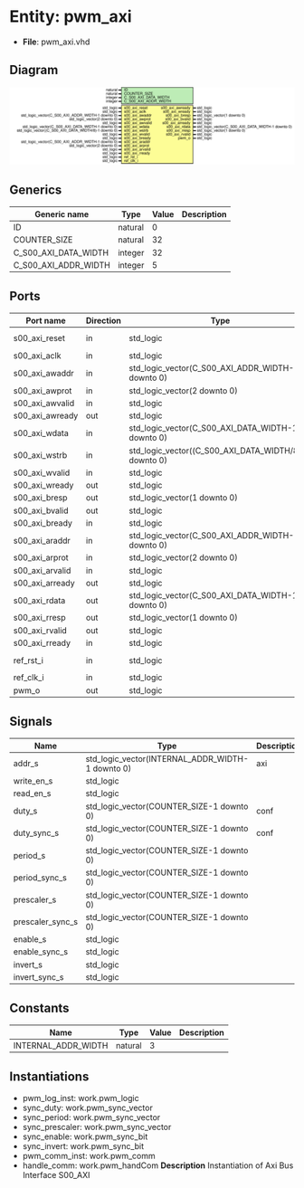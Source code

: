 # Entity: pwm_axi

- **File**: pwm_axi.vhd
## Diagram

![Diagram](pwm_axi.svg "Diagram")
## Generics

| Generic name         | Type    | Value | Description |
| -------------------- | ------- | ----- | ----------- |
| ID                   | natural | 0     |             |
| COUNTER_SIZE         | natural | 32    |             |
| C_S00_AXI_DATA_WIDTH | integer | 32    |             |
| C_S00_AXI_ADDR_WIDTH | integer | 5     |             |
## Ports

| Port name       | Direction | Type                                                  | Description   |
| --------------- | --------- | ----------------------------------------------------- | ------------- |
| s00_axi_reset   | in        | std_logic                                             | CANDR signals |
| s00_axi_aclk    | in        | std_logic                                             |               |
| s00_axi_awaddr  | in        | std_logic_vector(C_S00_AXI_ADDR_WIDTH-1 downto 0)     | AXI signals   |
| s00_axi_awprot  | in        | std_logic_vector(2 downto 0)                          |               |
| s00_axi_awvalid | in        | std_logic                                             |               |
| s00_axi_awready | out       | std_logic                                             |               |
| s00_axi_wdata   | in        | std_logic_vector(C_S00_AXI_DATA_WIDTH-1 downto 0)     |               |
| s00_axi_wstrb   | in        | std_logic_vector((C_S00_AXI_DATA_WIDTH/8)-1 downto 0) |               |
| s00_axi_wvalid  | in        | std_logic                                             |               |
| s00_axi_wready  | out       | std_logic                                             |               |
| s00_axi_bresp   | out       | std_logic_vector(1 downto 0)                          |               |
| s00_axi_bvalid  | out       | std_logic                                             |               |
| s00_axi_bready  | in        | std_logic                                             |               |
| s00_axi_araddr  | in        | std_logic_vector(C_S00_AXI_ADDR_WIDTH-1 downto 0)     |               |
| s00_axi_arprot  | in        | std_logic_vector(2 downto 0)                          |               |
| s00_axi_arvalid | in        | std_logic                                             |               |
| s00_axi_arready | out       | std_logic                                             |               |
| s00_axi_rdata   | out       | std_logic_vector(C_S00_AXI_DATA_WIDTH-1 downto 0)     |               |
| s00_axi_rresp   | out       | std_logic_vector(1 downto 0)                          |               |
| s00_axi_rvalid  | out       | std_logic                                             |               |
| s00_axi_rready  | in        | std_logic                                             |               |
| ref_rst_i       | in        | std_logic                                             | logic CANDR   |
| ref_clk_i       | in        | std_logic                                             |               |
| pwm_o           | out       | std_logic                                             | out signals   |
## Signals

| Name              | Type                                             | Description |
| ----------------- | ------------------------------------------------ | ----------- |
| addr_s            | std_logic_vector(INTERNAL_ADDR_WIDTH-1 downto 0) | axi         |
| write_en_s        | std_logic                                        |             |
|  read_en_s        | std_logic                                        |             |
| duty_s            | std_logic_vector(COUNTER_SIZE-1 downto 0)        | conf        |
|  duty_sync_s      | std_logic_vector(COUNTER_SIZE-1 downto 0)        | conf        |
| period_s          | std_logic_vector(COUNTER_SIZE-1 downto 0)        |             |
|  period_sync_s    | std_logic_vector(COUNTER_SIZE-1 downto 0)        |             |
| prescaler_s       | std_logic_vector(COUNTER_SIZE-1 downto 0)        |             |
|  prescaler_sync_s | std_logic_vector(COUNTER_SIZE-1 downto 0)        |             |
| enable_s          | std_logic                                        |             |
|  enable_sync_s    | std_logic                                        |             |
| invert_s          | std_logic                                        |             |
|  invert_sync_s    | std_logic                                        |             |
## Constants

| Name                | Type    | Value | Description |
| ------------------- | ------- | ----- | ----------- |
| INTERNAL_ADDR_WIDTH | natural |  3    |             |
## Instantiations

- pwm_log_inst: work.pwm_logic
- sync_duty: work.pwm_sync_vector
- sync_period: work.pwm_sync_vector
- sync_prescaler: work.pwm_sync_vector
- sync_enable: work.pwm_sync_bit
- sync_invert: work.pwm_sync_bit
- pwm_comm_inst: work.pwm_comm
- handle_comm: work.pwm_handCom
**Description**
Instantiation of Axi Bus Interface S00_AXI

